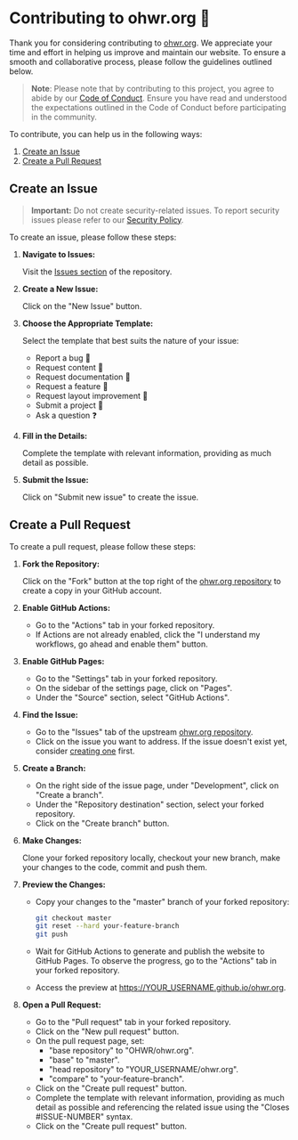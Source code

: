 <!--
SPDX-FileCopyrightText: 2025 CERN (home.cern)

SPDX-License-Identifier: CC-BY-SA-4.0+
-->

# Contributing to ohwr.org 🚀

Thank you for considering contributing to
[ohwr.org](https://github.com/OHWR/ohwr.org). We appreciate your time and effort
in helping us improve and maintain our website. To ensure a smooth and
collaborative process, please follow the guidelines outlined below.

> **Note**: Please note that by contributing to this project, you agree to abide
> by our [Code of Conduct](CODE_OF_CONDUCT.md). Ensure you have read and
> understood the expectations outlined in the Code of Conduct before
> participating in the community.

To contribute, you can help us in the following ways:

1. [Create an Issue](#create-an-issue)
2. [Create a Pull Request](#create-a-pull-request)

## Create an Issue

> **Important:** Do not create security-related issues. To report security
> issues please refer to our [Security Policy](SECURITY.md).

To create an issue, please follow these steps:

1. **Navigate to Issues:**

   Visit the [Issues section](https://github.com/OHWR/ohwr.org/issues) of the
   repository.

2. **Create a New Issue:**

   Click on the "New Issue" button.

3. **Choose the Appropriate Template:**

   Select the template that best suits the nature of your issue:

   * Report a bug 🐛
   * Request content 📝
   * Request documentation 📘
   * Request a feature 🌟
   * Request layout improvement 🎨
   * Submit a project 🚀
   * Ask a question ❓

4. **Fill in the Details:**

   Complete the template with relevant information, providing as much detail as
   possible.

5. **Submit the Issue:**

   Click on "Submit new issue" to create the issue.

## Create a Pull Request

To create a pull request, please follow these steps:

1. **Fork the Repository:**

   Click on the "Fork" button at the top right of the
   [ohwr.org repository](https://github.com/OHWR/ohwr.org) to create a copy in
   your GitHub account.

2. **Enable GitHub Actions:**

   * Go to the "Actions" tab in your forked repository.
   * If Actions are not already enabled, click the "I understand my workflows,
     go ahead and enable them" button.

3. **Enable GitHub Pages:**

   * Go to the "Settings" tab in your forked repository.
   * On the sidebar of the settings page, click on "Pages".
   * Under the "Source" section, select "GitHub Actions".

4. **Find the Issue:**

   * Go to the "Issues" tab of the upstream
     [ohwr.org repository](https://github.com/OHWR/ohwr.org).
   * Click on the issue you want to address. If the issue doesn't exist yet,
     consider [creating one](#create-an-issue) first.

5. **Create a Branch:**

   * On the right side of the issue page, under "Development", click on
     "Create a branch".
   * Under the "Repository destination" section, select your forked repository.
   * Click on the "Create branch" button.

6. **Make Changes:**

   Clone your forked repository locally, checkout your new branch, make your
   changes to the code, commit and push them.

7. **Preview the Changes:**

   * Copy your changes to the "master" branch of your forked repository:

     ```bash
     git checkout master
     git reset --hard your-feature-branch
     git push
     ```

   * Wait for GitHub Actions to generate and publish the website to GitHub
     Pages. To observe the progress, go to the "Actions" tab in your forked
     repository.
   * Access the preview at <https://YOUR_USERNAME.github.io/ohwr.org>.

8. **Open a Pull Request:**

   * Go to the "Pull request" tab in your forked repository.
   * Click on the "New pull request" button.
   * On the pull request page, set:
      * "base repository" to "OHWR/ohwr.org".
      * "base" to "master".
      * "head repository" to "YOUR_USERNAME/ohwr.org".
      * "compare" to "your-feature-branch".
   * Click on the "Create pull request" button.
   * Complete the template with relevant information, providing as much detail
     as possible and referencing the related issue using the
     "Closes #ISSUE-NUMBER" syntax.
   * Click on the "Create pull request" button.
